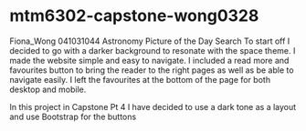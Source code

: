 # mtm6302-capstone-wong0328
Fiona_Wong 041031044 Astronomy Picture of the Day Search
To start off I decided to go with a darker background to resonate with the space theme. I made the website simple and easy to navigate. I included a read more and favourites button to bring the reader to the right pages as well as be able to navigate easily. I left the favourites at the bottom of the page for both desktop and mobile. 


In this project in Capstone Pt 4 I have decided to use a dark tone as a layout and use Bootstrap for the buttons 
